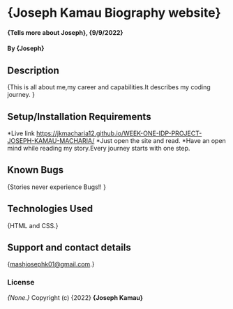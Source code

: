 # {Joseph Kamau Biography website}

#### {Tells more about Joseph}, {9/9/2022}

#### By **{Joseph}**

## Description

{This is all about me,my career and capabilities.It describes my coding journey. }

## Setup/Installation Requirements
*Live link https://jkmacharia12.github.io/WEEK-ONE-IDP-PROJECT-JOSEPH-KAMAU-MACHARIA/
*Just open the site and read.
*Have an open mind while reading my story.Every journey starts with one step.

## Known Bugs

{Stories never experience Bugs!! }

## Technologies Used

{HTML and CSS.}

## Support and contact details

{mashjosephk01@gmail.com.}

### License

_{None.}_
Copyright (c) {2022} **{Joseph Kamau}**
